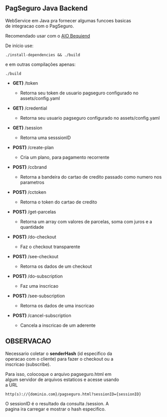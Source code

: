 PagSeguro Java Backend
------------------

WebService em Java pra fornecer algumas funcoes basicas  
de integracao com o PagSeguro.

Recomendado usar com o [AIO Bequiend](https://github.com/venosyd/aio_bequiend)  

De início use:

```
./install-dependencies && ./build
```

e em outras compilações apenas:

```
./build
```

- **GET)** /token
    - Retorna seu token de usuario pagseguro configurado no assets/config.yaml

- **GET)** /credential
    - Retorna seu usuario pagseguro configurado no assets/config.yaml

- **GET)** /session
    - Retorna uma sesssionID

- **POST)** /create-plan
    - Cria um plano, para pagamento recorrente

- **POST)** /ccbrand
    - Retorna a bandeira do cartao de credito passado como numero nos parametros

- **POST)** /cctoken
    - Retorna o token do cartao de credito

- **POST)** /get-parcelas
    - Retorna um array com valores de parcelas, soma com juros e a quantidade

- **POST)** /do-checkout
    - Faz o checkout transparente

- **POST)** /see-checkout
    - Retorna os dados de um checkout

- **POST)** /do-subscription
    - Faz uma inscricao

- **POST)** /see-subscription
    - Retorna os dados de uma inscricao

- **POST)** /cancel-subscription
    - Cancela a inscricao de um aderente

## OBSERVACAO

Necessario coletar o **senderHash** (id especifico da  
operacao com o cliente) para fazer o checkout ou a  
inscricao (subscribe).

Para isso, colocoque o arquivo pagseguro.html em  
algum servidor de arquivos estaticos e acesse usando  
a URL 
```
http(s)://{dominio.com}/pagseguro.html?sessionID={sessionID}
```

O sessionID é o resultado da consulta /session. A  
pagina ira carregar e mostrar o hash especifico.

